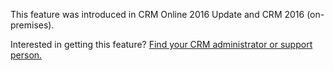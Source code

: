 This feature was introduced in CRM Online 2016 Update and CRM 2016 (on-premises).  
  
Interested in getting this feature? [Find your CRM administrator or support person.](../basics/find-administrator-support.md)